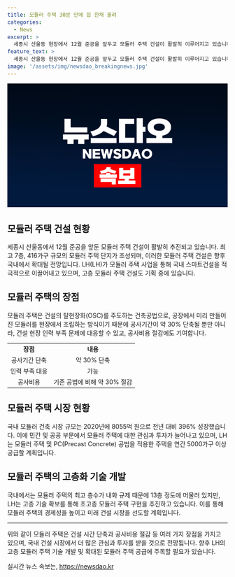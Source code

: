 ```yaml
---
title: 모듈러 주택 30분 만에 집 한채 올려
categories:
  - News
excerpt: >
  세종시 산울동 현장에서 12월 준공을 앞두고 모듈러 주택 건설이 활발히 이루어지고 있습니다. LH(LH)가 계획한 지상 7층, 4개 동, 416가구 규모의 모듈러 주택 단지가 완성될 예정이며, 이는 국내 스마트건설을 선도하는 데 일조하고 있습니다. 또한, LH는 20층·381가구 규모의 모듈러 주택 건설을 추진하며, 연간 5000가구 이상을 공급할 계획이라고 밝혔습니다. 모듈러 주택은 건설 기간을 단축하고, 인력 부족 문제에 대응할 수 있어 꾸준한 확대가 예상되고 있습니다.
feature_text: >
  세종시 산울동 현장에서 12월 준공을 앞두고 모듈러 주택 건설이 활발히 이루어지고 있습니다. LH(LH)가 계획한 지상 7층, 4개 동, 416가구 규모의 모듈러 주택 단지가 완성될 예정이며, 이는 국내 스마트건설을 선도하는 데 일조하고 있습니다. 또한, LH는 20층·381가구 규모의 모듈러 주택 건설을 추진하며, 연간 5000가구 이상을 공급할 계획이라고 밝혔습니다. 모듈러 주택은 건설 기간을 단축하고, 인력 부족 문제에 대응할 수 있어 꾸준한 확대가 예상되고 있습니다.
image: '/assets/img/newsdao_breakingnews.jpg'
---
```


<p><img src="/assets/img/newsdao_breakingnews.jpg" alt="ontimetimes 속보" /></p>

<h2 data-ke-size="size26">모듈러 주택 건설 현황</h2>

<p data-ke-size="size16">세종시 산울동에서 12월 준공을 앞둔 모듈러 주택 건설이 활발히 추진되고 있습니다. 최고 7층, 416가구 규모의 모듈러 주택 단지가 조성되며, 이러한 모듈러 주택 건설은 향후 국내에서 확대될 전망입니다. LH(LH)가 모듈러 주택 사업을 통해 국내 스마트건설을 적극적으로 이끌어내고 있으며, 고층 모듈러 주택 건설도 기획 중에 있습니다.</p>

<h2 data-ke-size="size26">모듈러 주택의 장점</h2>

<p data-ke-size="size16">모듈러 주택은 건설의 탈현장화(OSC)를 주도하는 건축공법으로, 공장에서 미리 만들어진 모듈러를 현장에서 조립하는 방식이기 때문에 공사기간이 약 30% 단축될 뿐만 아니라, 건설 현장 인력 부족 문제에 대응할 수 있고, 공사비용 절감에도 기여합니다.</p>

<table>
  <tr>
    <td style="text-align: center; height: 17px;"><b>장점</b></td>
    <td style="text-align: center; height: 17px;"><b>내용</b></td>
  </tr>
  <tr>
    <td style="text-align: center; height: 17px;">공사기간 단축</td>
    <td style="text-align: center; height: 17px;">약 30% 단축</td>
  </tr>
  <tr>
    <td style="text-align: center; height: 17px;">인력 부족 대응</td>
    <td style="text-align: center; height: 17px;">가능</td>
  </tr>
  <tr>
    <td style="text-align: center; height: 17px;">공사비용</td>
    <td style="text-align: center; height: 17px;">기존 공법에 비해 약 30% 절감</td>
  </tr>
</table>

<h2 data-ke-size="size26">모듈러 주택 시장 현황</h2>

<p data-ke-size="size16">국내 모듈러 건축 시장 규모는 2020년에 8055억 원으로 전년 대비 396% 성장했습니다. 이에 민간 및 공공 부문에서 모듈러 주택에 대한 관심과 투자가 늘어나고 있으며, LH는 모듈러 주택 및 PC(Precast Concrete) 공법을 적용한 주택을 연간 5000가구 이상 공급할 계획입니다.</p>

<h2 data-ke-size="size26">모듈러 주택의 고층화 기술 개발</h2>

<p data-ke-size="size16">국내에서는 모듈러 주택의 최고 층수가 내화 규제 때문에 13층 정도에 머물러 있지만, LH는 고층 기술 확보를 통해 초고층 모듈러 주택 구현을 추진하고 있습니다. 이를 통해 모듈러 주택의 경제성을 높이고 미래 건설 시장을 선도할 계획입니다.</p>

<hr>

<p data-ke-size="size16">위와 같이 모듈러 주택은 건설 시간 단축과 공사비용 절감 등 여러 가지 장점을 가지고 있으며, 국내 건설 시장에서 더 많은 관심과 투자를 받을 것으로 전망됩니다. 향후 LH의 고층 모듈러 주택 기술 개발 및 확대된 모듈러 주택 공급에 주목할 필요가 있습니다.</p>
실시간 뉴스 속보는, <a href="https://newsdao.kr" rel="dofollow">https://newsdao.kr</a>


